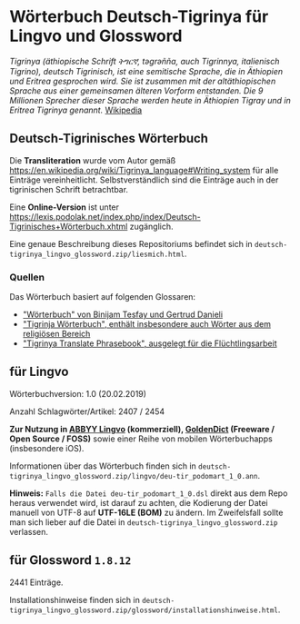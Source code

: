 # Wörterbuch Deutsch-Tigrinya für Lingvo und Glossword

*Tigrinya (äthiopische Schrift ትግርኛ, tǝgrǝñña, auch Tigrinnya, italienisch Tigrino), deutsch Tigrinisch, ist eine semitische Sprache, die in Äthiopien und Eritrea gesprochen wird. Sie ist zusammen mit der altäthiopischen Sprache aus einer gemeinsamen älteren Vorform entstanden. Die 9 Millionen Sprecher dieser Sprache werden heute in Äthiopien Tigray und in Eritrea Tigrinya genannt.* [Wikipedia](https://de.wikipedia.org/wiki/Tigrinya_(Sprache))

## Deutsch-Tigrinisches Wörterbuch

Die **Transliteration** wurde vom Autor gemäß https://en.wikipedia.org/wiki/Tigrinya_language#Writing_system für alle Einträge vereinheitlicht. Selbstverständlich sind die Einträge auch in der tigrinischen Schrift betrachtbar.

Eine **Online-Version** ist unter https://lexis.podolak.net/index.php/index/Deutsch-Tigrinisches+Wörterbuch.xhtml zugänglich.

Eine genaue Beschreibung dieses Repositoriums befindet sich in `deutsch-tigrinya_lingvo_glossword.zip/liesmich.html`.

### Quellen
Das Wörterbuch basiert auf folgenden Glossaren:
- ["Wörterbuch" von Binijam Tesfay und Gertrud Danieli](http://www.tigrigna-german.ch/lessons/dictionary/)
- ["Tigrinja Wörterbuch", enthält insbesondere auch Wörter aus dem religiösen Bereich](http://tigrinja.com/tigrinja-worterbuch-eritrea-athiopia/)
- ["Tigrinya Translate Phrasebook", ausgelegt für die Flüchtlingsarbeit](https://www.tigrinyatranslate.com/cm2/phrasebook.php##top)

## für Lingvo
Wörterbuchversion: 1.0 (20.02.2019)

Anzahl Schlagwörter/Artikel: 2407 / 2454

**Zur Nutzung in [ABBYY Lingvo](https://abbyy.store/lingvo-6-multi/) (kommerziell), [GoldenDict](http://goldendict.org/) (Freeware / Open Source / FOSS)** sowie einer Reihe von mobilen Wörterbuchapps (insbesondere iOS).

Informationen über das Wörterbuch finden sich in `deutsch-tigrinya_lingvo_glossword.zip/lingvo/deu-tir_podomart_1_0.ann`.

**Hinweis:** `Falls die Datei deu-tir_podomart_1_0.dsl` direkt aus dem Repo heraus verwendet wird, ist darauf zu achten, die Kodierung der Datei manuell von UTF-8 auf **UTF-16LE (BOM)** zu ändern. Im Zweifelsfall sollte man sich lieber auf die Datei in `deutsch-tigrinya_lingvo_glossword.zip` verlassen. 

## für Glossword `1.8.12`

2441 Einträge.

Installationshinweise finden sich in `deutsch-tigrinya_lingvo_glossword.zip/glossword/installationshinweise.html`.
